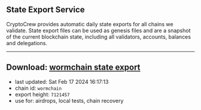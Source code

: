 ## State Export Service
CryptoCrew provides automatic daily state exports for all chains we validate. State export files can be used as genesis files and are a snapshot of the current blockchain state, including all validators, accounts, balances and delegations.

---
**Download: [wormchain state export](https://dl-eu2.ccvalidators.com/SERVICE/wormchain/wormchain_export_7121457.json)**
---

- last updated: Sat Feb 17 2024 16:17:13
- chain id: `wormchain`
- export height: `7121457`
- use for: airdrops, local tests, chain recovery
